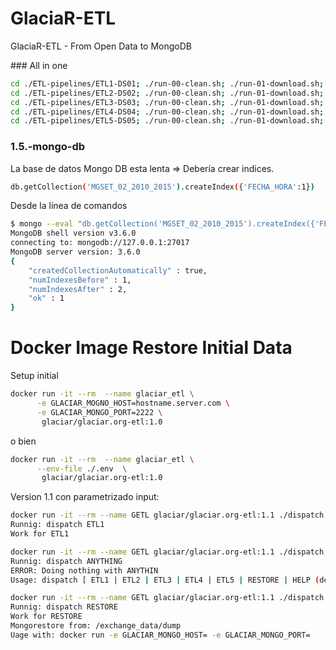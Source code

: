 # GlaciaR-ETL
GlaciaR-ETL - From Open Data to MongoDB


### All in one

```sh
cd ./ETL-pipelines/ETL1-DS01; ./run-00-clean.sh; ./run-01-download.sh; ./run-02-transform.sh; ./run-03-mongo.sh; cd ../..
cd ./ETL-pipelines/ETL2-DS02; ./run-00-clean.sh; ./run-01-download.sh; ./run-02-transform.sh; ./run-03-mongo.sh; cd ../..
cd ./ETL-pipelines/ETL3-DS03; ./run-00-clean.sh; ./run-01-download.sh; ./run-02-transform.sh; ./run-03-mongo.sh; cd ../..
cd ./ETL-pipelines/ETL4-DS04; ./run-00-clean.sh; ./run-01-download.sh; ./run-02-transform.sh; ./run-03-mongo.sh; cd ../..
cd ./ETL-pipelines/ETL5-DS05; ./run-00-clean.sh; ./run-01-download.sh; ./run-02-transform.sh; ./run-03-mongo.sh; cd ../..
```

### 1.5.-mongo-db

La base de datos Mongo DB esta lenta => Debería crear indices.

```sh
db.getCollection('MGSET_02_2010_2015').createIndex({'FECHA_HORA':1})
```

Desde la línea de comandos

```sh
$ mongo --eval "db.getCollection('MGSET_02_2010_2015').createIndex({'FECHA_HORA':1})"    
MongoDB shell version v3.6.0
connecting to: mongodb://127.0.0.1:27017
MongoDB server version: 3.6.0
{
	"createdCollectionAutomatically" : true,
	"numIndexesBefore" : 1,
	"numIndexesAfter" : 2,
	"ok" : 1
}
```


# Docker Image Restore Initial Data

Setup initial

```sh
docker run -it --rm  --name glaciar_etl \
      -e GLACIAR_MOGNO_HOST=hostname.server.com \
	  -e GLACIAR_MONGO_PORT=2222 \
	   glaciar/glaciar.org-etl:1.0
```

o bien 

```sh
docker run -it --rm  --name glaciar_etl \
      --env-file ./.env  \
	   glaciar/glaciar.org-etl:1.0
```

Version 1.1 con parametrizado input:

```sh
docker run -it --rm --name GETL glaciar/glaciar.org-etl:1.1 ./dispatch.sh ETL1
Runnig: dispatch ETL1 
Work for ETL1

docker run -it --rm --name GETL glaciar/glaciar.org-etl:1.1 ./dispatch.sh ANYTHING
Runnig: dispatch ANYTHING
ERROR: Doing nothing with ANYTHIN
Usage: dispatch [ ETL1 | ETL2 | ETL3 | ETL4 | ETL5 | RESTORE | HELP (default) ]

docker run -it --rm --name GETL glaciar/glaciar.org-etl:1.1 ./dispatch.sh RESTORE                                     1 ↵
Runnig: dispatch RESTORE 
Work for RESTORE
Mongorestore from: /exchange_data/dump 
Uage with: docker run -e GLACIAR_MONGO_HOST= -e GLACIAR_MONGO_PORT=
```